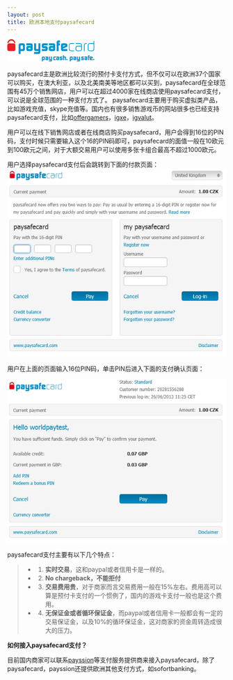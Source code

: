 ```yaml
---
layout: post
title: 欧洲本地支付paysafecard
---
```


![paysafecard游戏支付](/images/logo_paysafecard.png)

paysafecard主是欧洲比较流行的预付卡支付方式，但不仅可以在欧洲37个国家可以购买，在澳大利亚，以及北美南美等地区都可以买到，paysafecard在全球范围有45万个销售网店，用户可以在超过4000家在线商店使用paysafecard支付，可以说是全球范围的一种支付方式了。
paysafecard主要用于购买虚拟类产品，比如游戏充值，skype充值等。国内也有很多销售游戏币的网站很多也已经支持paysafecard支付，比如[offergamers](http://www.offgamers.com)，[igxe](http://www.igxe.com)，[igvalut](http://www.igvalut.com)。

用户可以在线下销售网店或者在线商店购买paysafecard，用户会得到16位的PIN码，支付时候只需要输入这个16的PIN码即可，paysafecard的面值一般在10欧元到100欧元之间，对于大额交易用户可以使用多张卡组合最高不超过1000欧元。

用户选择paysafecard支付后会跳转到下面的付款页面：
![欧洲本地支付paysafecard游戏支付](/images/paysafecard_payflow_one.jpg)

用户在上面的页面输入16位PIN码，单击PIN后进入下面的支付确认页面：

![paysafecard海外游戏支付](/images/paysafecard_payflow_two.jpg)

paysafecard支付主要有以下几个特点：
> -  1. **实时交易**，这和paypal或者信用卡是一样的。
> -  2. **No chargeback，不能拒付**
> -  3. **交易费用贵**，对于商家而言交易费用一般在15%左右。费用高可以算是预付卡支付的一个惯例了，国内的游戏卡支付一般也是这个费用。
> -  4. **无保证金或者循环保证金**，而paypal或者信用卡一般都会有一定的交易保证金，以及10%的循环保证金，这对商家的资金周转造成很大的压力。

**如何接入paysafecard支付？**

目前国内商家可以联系[payssion](http://www.payssion.com "海外本地支付")等支付服务提供商来接入paysafecard，除了paysafecard，payssion还提供欧洲其他支付方式，如sofortbanking。